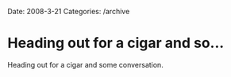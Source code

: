 Date: 2008-3-21
Categories: /archive

# Heading out for a cigar and so...

Heading out for a cigar and some conversation.
